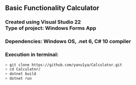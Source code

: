## Basic Functionality Calculator
### Created using Visual Studio 22 <br> Type of project: Windows Forms App 
### Dependencies: Windows OS, .net 6, C# 10 compiler
### Execution in terminal:
```bash
> git clone https://github.com/yanu1ya/Calculator.git
> cd Calculator/
> dotnet build
> dotnet run
```